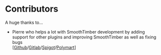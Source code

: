 
# Contributors

A huge thanks to...

* Pierre who helps a lot with SmoothTimber development by adding support for other plugins and improving SmoothTimber as well as fixing bugs<br/>[[Github](https://github.com/PierreSchwang)/[Gitlab](https://gitlab.com/PierreSchwang)/[Spigot](https://www.spigotmc.org/members/pierreschwang.936938/)/[Polymart](https://polymart.org/user/pierreschwang.786)]